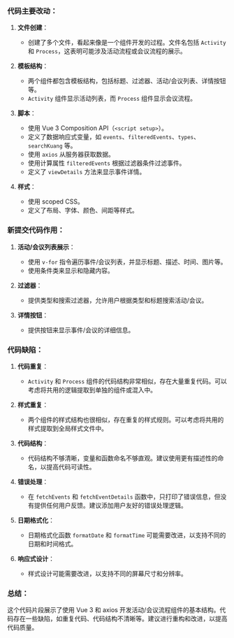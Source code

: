 ### 代码主要改动：

1. **文件创建**：
   - 创建了多个文件，看起来像是一个组件开发的过程。文件名包括 `Activity` 和 `Process`，这表明可能涉及活动流程或会议流程的展示。

2. **模板结构**：
   - 两个组件都包含模板结构，包括标题、过滤器、活动/会议列表、详情按钮等。
   - `Activity` 组件显示活动列表，而 `Process` 组件显示会议流程。

3. **脚本**：
   - 使用 Vue 3 Composition API（`<script setup>`）。
   - 定义了数据响应式变量，如 `events`、`filteredEvents`、`types`、`searchKuang` 等。
   - 使用 `axios` 从服务器获取数据。
   - 使用计算属性 `filteredEvents` 根据过滤器条件过滤事件。
   - 定义了 `viewDetails` 方法来显示事件详情。

4. **样式**：
   - 使用 scoped CSS。
   - 定义了布局、字体、颜色、间距等样式。

### 新提交代码作用：

1. **活动/会议列表展示**：
   - 使用 `v-for` 指令遍历事件/会议列表，并显示标题、描述、时间、图片等。
   - 使用条件类来显示和隐藏内容。

2. **过滤器**：
   - 提供类型和搜索过滤器，允许用户根据类型和标题搜索活动/会议。

3. **详情按钮**：
   - 提供按钮来显示事件/会议的详细信息。

### 代码缺陷：

1. **代码重复**：
   - `Activity` 和 `Process` 组件的代码结构非常相似，存在大量重复代码。可以考虑将共用的逻辑提取到单独的组件或混入中。

2. **样式重复**：
   - 两个组件的样式结构也很相似，存在重复的样式规则。可以考虑将共用的样式提取到全局样式文件中。

3. **代码结构**：
   - 代码结构不够清晰，变量和函数命名不够直观。建议使用更有描述性的命名，以提高代码可读性。

4. **错误处理**：
   - 在 `fetchEvents` 和 `fetchEventDetails` 函数中，只打印了错误信息，但没有提供任何用户反馈。建议添加用户友好的错误处理逻辑。

5. **日期格式化**：
   - 日期格式化函数 `formatDate` 和 `formatTime` 可能需要改进，以支持不同的日期和时间格式。

6. **响应式设计**：
   - 样式设计可能需要改进，以支持不同的屏幕尺寸和分辨率。

### 总结：

这个代码片段展示了使用 Vue 3 和 axios 开发活动/会议流程组件的基本结构。代码存在一些缺陷，如重复代码、代码结构不清晰等。建议进行重构和改进，以提高代码质量。